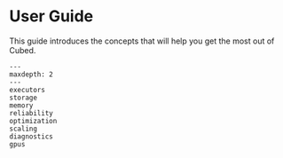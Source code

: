 # User Guide

This guide introduces the concepts that will help you get the most out of Cubed.

```{toctree}
---
maxdepth: 2
---
executors
storage
memory
reliability
optimization
scaling
diagnostics
gpus
```
